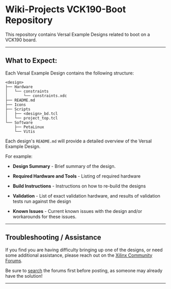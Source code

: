 # Wiki-Projects VCK190-Boot Repository
This repository contains Versal Example Designs related to boot on a VCK190 board. 

---
## **What to Expect:**
Each Versal Example Design contains the following structure:

```
<design>
├── Hardware
│   └── constraints
│       └── constraints.xdc
├── README.md
├── Icons
├── Scripts
│   ├── <design>_bd.tcl
│   └── project_top.tcl
└── Software
    ├── PetaLinux
    └── Vitis
````
Each design's `README.md` will provide a detailed overview of the Versal Example Design.

For example:

- **Design Summary** - Brief summary of the design.

- **Required Hardware and Tools** - Listing of required hardware

- **Build Instructions** - Instructions on how to re-build the designs

- **Validation** - List of exact validation hardware, and results of validation tests run against the design

- **Known Issues** - Current known issues with the design and/or workarounds for these issues.
---
## **Troubleshooting / Assistance**
If you find you are having difficulty bringing up one of the designs, or need some additional assistance, please reach out on the [Xilinx Community Forums](https://forums.xilinx.com).

Be sure to [search](https://forums.xilinx.com/t5/forums/searchpage/tab/message?advanced=false&allow_punctuation=false&inactive=false) the forums first before posting, as someone may already have the solution!

---
